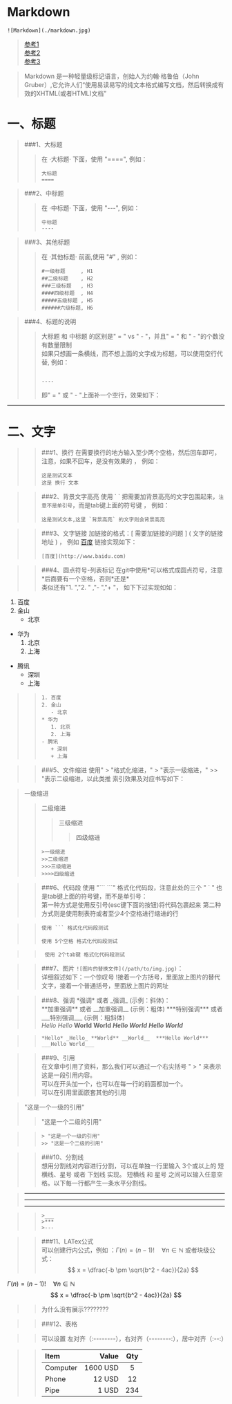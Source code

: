 Markdown
==
`![Markdown](./markdown.jpg)`

>[参考1](：https://blog.csdn.net/shaukon/article/details/78173911)  
>[参考2](：https://blog.csdn.net/qq_40815337/article/details/83379005)  
>[参考3](：https://maxiang.io/)  


> Markdown 是一种轻量级标记语言，创始人为约翰·格鲁伯（John Gruber）,它允许人们“使用易读易写的纯文本格式编写文档，然后转换成有效的XHTML(或者HTML)文档”  

一、标题
==

>###1、大标题  
>>在  ·大标题· 下面，使用 "====", 例如： 
>>```
>>大标题 
>>====
>>```
 
>###2、中标题  
>>在  ·中标题· 下面，使用 "---", 例如： 
>>```
>>中标题 
>>----
>>```

>###3、其他标题  
>>在  ·其他标题· 前面,使用 "#" , 例如： 
>>```
>>#一级标题     , H1
>>##二级标题    , H2 
>>###三级标题   , H3  
>>####四级标题  , H4
>>#####五级标题 , H5 
>>######六级标题, H6 
>>```

>###4、标题的说明
>> 大标题 和 中标题 的区别是" = " vs " - "，并且" = " 和 " - "的个数没有数量限制  
>> 如果只想画一条横线，而不想上面的文字成为标题，可以使用空行代替, 例如：  
>>``` 
>> 
>>----  
>>```  
>> 即" = " 或 " - "上面补一个空行，效果如下：

---

二、文字
==
>> ###1、换行
>>在需要换行的地方输入至少两个空格，然后回车即可，注意，如果不回车，是没有效果的 ， 例如：  
>>``` 
>>这是测试文本  
>>这是 换行 文本 
>>``` 

>> ###2、背景文字高亮 
>>使用 \` \` 把需要加背景高亮的文字包围起来，`注意不是单引号`，而是tab键上面的符号键 ， 例如：  
>>``` 
>>这是测试文本,这里 `背景高亮` 的文字则会背景高亮  
>>```  

>> ###3、文字链接
>>加链接的格式：\[ 需要加链接的问题 \] \( 文字的链接地址 \) ， 例如 [百度](http://www.baidu.com) 链接实现如下：  
>>``` 
>>[百度](http://www.baidu.com) 
>>```  

>> ###4、圆点符号-列表标记
>>在git中使用\*可以格式成圆点符号，注意\*后面要有一个空格，否则\*还是\*   
>>类似还有"1. ","2. " ,"- ","+ "， 如下下过实现如如：  
1. 百度
2. 金山
    - 北京   
* 华为 
    1. 北京
    2. 上海
- 腾讯  
    + 深圳
    + 上海  
 
>>```  
>>1. 百度  
>>2. 金山  
>>    - 北京     
>>* 华为  
>>    1. 北京  
>>    2. 上海  
>>- 腾讯   
>>    + 深圳  
>>    + 上海    
>>```  


>> ###5、文件缩进
>>使用" \> "格式化缩进，" \> "表示一级缩进，" \>\> "表示二级缩进，以此类推 索引效果及对应书写如下：      

>一级缩进  
>>二级缩进   
>>>三级缩进 
>>>>四级缩进   
>>```  
>>>一级缩进  
>>>>二级缩进   
>>>>>三级缩进 
>>>>>>四级缩进  
>>```  



>> ###6、代码段
>>使用 "\`\`\`  \`\`\`" 格式化代码段，注意此处的三个 " \` " 也是tab键上面的符号键，而不是单引号：      
>>第一种方式是使用反引号(esc键下面的按钮)将代码包裹起来
>>第二种方式则是使用制表符或者至少4个空格进行缩进的行

>>```  
>>使用 ``` 格式化代码段测试
>>```  
>>     使用 5个空格 格式化代码段测试

>>      使用 2个tab键 格式化代码段测试


>> ###7、图片
>>`![图片的替换文件](/path/to/img.jpg)`：      
>>详细叙述如下：一个惊叹号 !接着一个方括号，里面放上图片的替代文字，接着一个普通括号，里面放上图片的网址  



>> ###8、强调
>>\*强调\* 或者 \_强调\_ (示例：斜体)：      
>>\*\*加重强调\*\* 或者 \_\_加重强调\_\_ (示例：粗体)
>>\*\*\*特别强调\*\*\* 或者 \_\_\_特别强调\_\_\_ (示例：粗斜体)  
>>*Hello* _Hello_ **World** __World__  ***Hello World***  ___Hello World___  

>>```  
>>*Hello* _Hello_ **World** __World__  ***Hello World***  ___Hello World___  
>>``` 


>> ###9、引用  
>>在文章中引用了资料，那么我们可以通过一个右尖括号 " > " 来表示这是一段引用内容。   
>>可以在开头加一个，也可以在每一行的前面都加一个。  
>>可以在引用里面嵌套其他的引用  

> "这是一个一级的引用"
>> "这是一个二级的引用"

>>```  
>>> "这是一个一级的引用"
>>>> "这是一个二级的引用"
>>```  

>> ###10、分割线  
>>想用分割线对内容进行分割，可以在单独一行里输入 3个或以上的 短横线、星号 或者 下划线 实现。
>> 短横线 和 星号 之间可以输入任意空格。以下每一行都产生一条水平分割线。  

>___
>***
>---

>>```  
>>>___
>>>***
>>>---
>>``` 

>> ###11、LATex公式  
>>可以创建行内公式，例如 ：$\Gamma(n) = (n-1)!\quad\forall n\in\mathbb N$
>>或者块级公式：$$	x = \dfrac{-b \pm \sqrt{b^2 - 4ac}}{2a} $$  

$\Gamma(n) = (n-1)!\quad\forall n\in\mathbb N$  
$$	x = \dfrac{-b \pm \sqrt{b^2 - 4ac}}{2a} $$
>>为什么没有展示????????


>> ###12、表格    

>>可以设置 左对齐（:--------），右对齐（--------:），居中对齐（:--:）  

>> | Item      |    Value | Qty  |   
>> | :-------- | --------:| :--: |    
>> | Computer  | 1600 USD |  5   |     
>> | Phone     |   12 USD |  12  |   
>> | Pipe      |    1 USD | 234  |  


